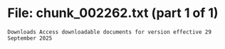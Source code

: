 ﻿# File: chunk_002262.txt (part 1 of 1)
```
Downloads Access downloadable documents for version effective 29 September 2025
```

